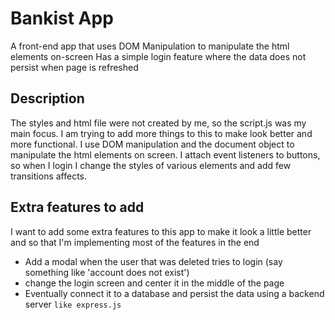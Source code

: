 # Bankist App
A front-end app that uses DOM Manipulation to manipulate the html elements on-screen
Has a simple login feature where the data does not persist when page is refreshed
## Description
The styles and html file were not created by me, so the script.js was my main focus. I am trying to add more things to this to make look better and more functional. I use DOM manipulation and the document object to manipulate the html elements on screen. I attach event listeners to buttons, so when I login I change the styles of various elements and add few transitions affects.

## Extra features to add
I want to add some extra features to this app to make it look a little better and so that I'm implementing most of the features in the end 
* Add a modal when the user that was deleted tries to login (say something like 'account does not exist')
* change the login screen and center it in the middle of the page
* Eventually connect it to a database and persist the data using a backend server
```like express.js```